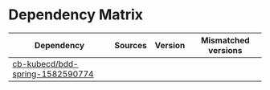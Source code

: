 # Dependency Matrix

Dependency | Sources | Version | Mismatched versions
---------- | ------- | ------- | -------------------
[cb-kubecd/bdd-spring-1582590774](https://github.com/cb-kubecd/bdd-spring-1582590774.git) |  | []() | 
